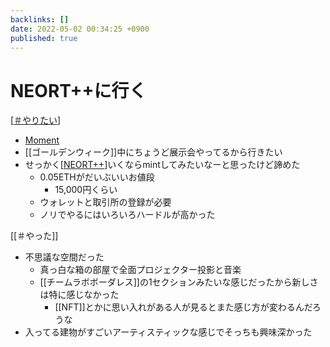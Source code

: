 ```yaml
---
backlinks: []
date: 2022-05-02 00:34:25 +0900
published: true
---
```


# NEORT++に行く

[[＃やりたい]]

- [Moment](https://moment.neort.io/ja)
- [[ゴールデンウィーク]]中にちょうど展示会やってるから行きたい
- せっかく[[NEORT++]]いくならmintしてみたいなーと思ったけど諦めた
  - 0.05ETHがだいぶいいお値段
    - 15,000円くらい
  - ウォレットと取引所の登録が必要
  - ノリでやるにはいろいろハードルが高かった

[[＃やった]]

- 不思議な空間だった
  - 真っ白な箱の部屋で全面プロジェクター投影と音楽
  - [[チームラボボーダレス]]の1セクションみたいな感じだったから新しさは特に感じなかった
    - [[NFT]]とかに思い入れがある人が見るとまた感じ方が変わるんだろうな
- 入ってる建物がすごいアーティスティックな感じでそっちも興味深かった

[//begin]: # "Autogenerated link references for markdown compatibility"
[＃やりたい]: ＃やりたい "＃やりたい"
[NEORT++]: NEORT++ "NEORT++"
[//end]: # "Autogenerated link references"